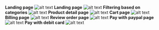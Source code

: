 **Landing page**
![alt text](image.png)
**Landing page**
![alt text](image-1.png)
**Filtering based on categories**
![alt text](image-2.png)
**Product detail page**
![alt text](image-3.png)
**Cart page**
![alt text](image-4.png)
**Billing page**
![alt text](image-5.png)
**Review order page**
![alt text](image-6.png)
**Pay with paypal page**
![alt text](image-7.png)
**Pay with debit card**
![alt text](image-8.png)